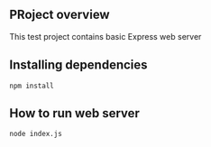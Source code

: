 ## PRoject overview

This test project contains basic Express web server

## Installing dependencies
`npm install`

## How to run web server 
`node index.js`
